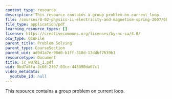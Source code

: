 ```yaml
---
content_type: resource
description: This resource contains a group problem on current loop.
file: /courses/8-02-physics-ii-electricity-and-magnetism-spring-2007/0bd7a8fa3c662f6703ce448090da67c1_ic_w07d1_1.pdf
file_type: application/pdf
learning_resource_types: []
license: https://creativecommons.org/licenses/by-nc-sa/4.0/
ocw_type: OCWFile
parent_title: Problem Solving
parent_type: CourseSection
parent_uid: ad9d1a7e-98d0-b1ff-318d-13ddbf7639b1
resourcetype: Document
title: ic_w07d1_1.pdf
uid: 0bd7a8fa-3c66-2f67-03ce-448090da67c1
video_metadata:
  youtube_id: null
---
```

This resource contains a group problem on current loop.